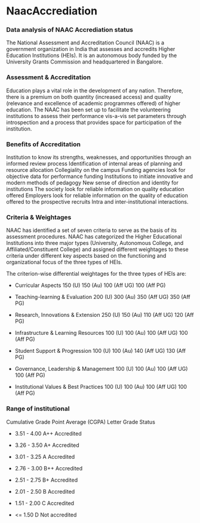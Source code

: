 # NaacAccrediation

### Data analysis of NAAC Accrediation status

The National Assessment and Accreditation Council (NAAC) is a government organization in India that assesses and accredits Higher Education Institutions (HEIs). It is an autonomous body funded by the University Grants Commission and headquartered in Bangalore.

### Assessment & Accreditation

Education plays a vital role in the development of any nation. Therefore, there is a premium on both quantity (increased access) and quality (relevance and excellence of academic programmes offered) of higher education. The NAAC has been set up to facilitate the volunteering institutions to assess their performance vis-a-vis set parameters through introspection and a process that provides space for participation of the institution. 

### Benefits of Accreditation

Institution to know its strengths, weaknesses, and opportunities through an informed review process Identification of internal areas of planning and resource allocation Collegiality on the campus Funding agencies look for objective data for performance funding Institutions to initiate innovative and modern methods of pedagogy New sense of direction and identity for institutions The society look for reliable information on quality education offered Employers look for reliable information on the quality of education offered to the prospective recruits Intra and inter-institutional interactions.

### Criteria & Weightages

NAAC has identified a set of seven criteria to serve as the basis of its assessment procedures. NAAC has categorized the Higher Educational Institutions into three major types (University, Autonomous College, and Affiliated/Constituent College) and assigned different weightages to these criteria under different key aspects based on the functioning and organizational focus of the three types of HEIs.

The criterion-wise differential weightages for the three types of HEIs are:

* Curricular Aspects 150 (U) 150 (Au) 100 (Aff UG) 100 (Aff PG)

* Teaching-learning & Evaluation 200 (U) 300 (Au) 350 (Aff UG) 350 (Aff PG)

* Research, Innovations & Extension 250 (U) 150 (Au) 110 (Aff UG) 120 (Aff PG)

* Infrastructure & Learning Resources 100 (U) 100 (Au) 100 (Aff UG) 100 (Aff PG)

* Student Support & Progression 100 (U) 100 (Au) 140 (Aff UG) 130 (Aff PG)

* Governance, Leadership & Management 100 (U) 100 (Au) 100 (Aff UG) 100 (Aff PG)

* Institutional Values & Best Practices 100 (U) 100 (Au) 100 (Aff UG) 100 (Aff PG)

### Range of institutional

Cumulative Grade Point Average (CGPA) Letter Grade Status

* 3.51 - 4.00 A++ Accredited

* 3.26 - 3.50 A+ Accredited

* 3.01 - 3.25 A Accredited

* 2.76 - 3.00 B++ Accredited

* 2.51 - 2.75 B+ Accredited

* 2.01 - 2.50 B Accredited

* 1.51 - 2.00 C Accredited

* <= 1.50 D Not accredited
